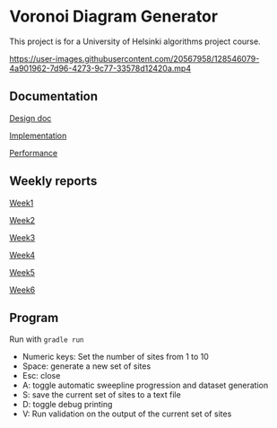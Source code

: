# Voronoi Diagram Generator

This project is for a University of Helsinki algorithms project course.

https://user-images.githubusercontent.com/20567958/128546079-4a901962-7d96-4273-9c77-33578d12420a.mp4

## Documentation

[Design doc](https://github.com/chzesa/tiralabra/blob/master/docs/design.md)

[Implementation](https://github.com/chzesa/tiralabra/blob/master/docs/implementation.md)

[Performance](https://github.com/chzesa/tiralabra/blob/master/docs/performance.md)

## Weekly reports

[Week1](https://github.com/chzesa/tiralabra/blob/master/reports/week1.md)

[Week2](https://github.com/chzesa/tiralabra/blob/master/reports/week2.md)

[Week3](https://github.com/chzesa/tiralabra/blob/master/reports/week3.md)

[Week4](https://github.com/chzesa/tiralabra/blob/master/reports/week4.md)

[Week5](https://github.com/chzesa/tiralabra/blob/master/reports/week5.md)

[Week6](https://github.com/chzesa/tiralabra/blob/master/reports/week6.md)

## Program

Run with `gradle run`

* Numeric keys: Set the number of sites from 1 to 10
* Space: generate a new set of sites
* Esc: close
* A: toggle automatic sweepline progression and dataset generation
* S: save the current set of sites to a text file
* D: toggle debug printing
* V: Run validation on the output of the current set of sites